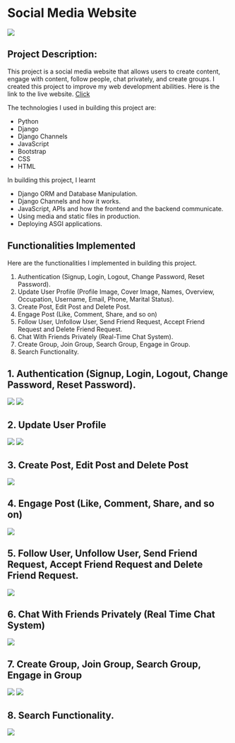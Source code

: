 # Social Media Website

![](/readme-imgs/socialnet3.png)

## Project Description:
This project is a social media website that allows users to create content, engage with content, follow people, chat privately, and create groups.
I created this project to improve my web development abilities. Here is the link to the live website. [Click](https://web-production-adb4.up.railway.app)

The technologies I used in building this project are:
- Python
- Django
- Django Channels
- JavaScript
- Bootstrap
- CSS
- HTML

In building this project, I learnt
- Django ORM and Database Manipulation.
- Django Channels and how it works.
- JavaScript, APIs and how the frontend and the backend communicate.
- Using media and static files in production.
- Deploying ASGI applications.

## Functionalities Implemented
Here are the functionalities I implemented in building this project.
1. Authentication (Signup, Login, Logout, Change Password, Reset Password).
2. Update User Profile (Profile Image, Cover Image, Names, Overview, Occupation, Username, Email, Phone, Marital Status).
3. Create Post, Edit Post and Delete Post.
4. Engage Post (Like, Comment, Share, and so on)
5. Follow User, Unfollow User, Send Friend Request, Accept Friend Request and Delete Friend Request.
6. Chat With Friends Privately (Real-Time Chat System).
7. Create Group, Join Group, Search Group, Engage in Group.
8. Search Functionality.

## 1. Authentication (Signup, Login, Logout, Change Password, Reset Password).
![](/readme-imgs/signup1.png)
![](/readme-imgs/login1.png)

## 2. Update User Profile
![](/readme-imgs/profile-posts1.png)
![](/readme-imgs/edit-profile1.png)

## 3. Create Post, Edit Post and Delete Post
![](/readme-imgs/create-post1.png)

## 4. Engage Post (Like, Comment, Share, and so on)
![](/readme-imgs/engage-post1.png)

## 5. Follow User, Unfollow User, Send Friend Request, Accept Friend Request and Delete Friend Request.
![](/readme-imgs/engage-users1.png)

## 6. Chat With Friends Privately (Real Time Chat System)
![](/readme-imgs/chat1.png)

## 7. Create Group, Join Group, Search Group, Engage in Group
![](/readme-imgs/group1.png)
![](/readme-imgs/group2.png)

## 8. Search Functionality.
![](/readme-imgs/search1.png)
